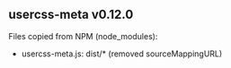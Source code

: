 ## usercss-meta v0.12.0

Files copied from NPM (node_modules):
* usercss-meta.js: dist/* (removed sourceMappingURL)
